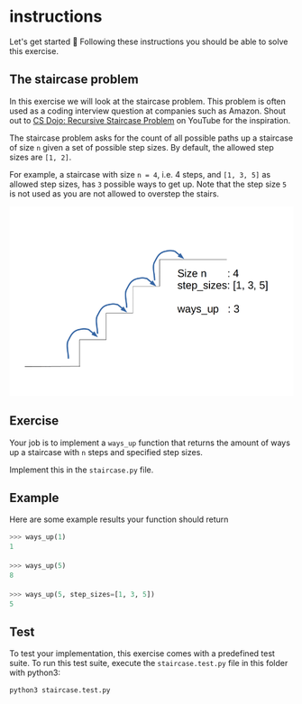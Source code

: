 # instructions

Let's get started :rocket: Following these instructions you should be able
to solve this exercise.

## The staircase problem

In this exercise we will look at the staircase problem. This problem is often
used as a coding interview question at companies such as Amazon. Shout out to
[CS Dojo: Recursive Staircase Problem](https://www.youtube.com/watch?v=5o-kdjv7FD0)
on YouTube for the inspiration.

The staircase problem asks for the count of all possible paths up a staircase of
size `n` given a set of possible step sizes. By default, the allowed step sizes
are `[1, 2]`.

For example, a staircase with size `n = 4`, i.e. 4 steps, and `[1, 3, 5]` as
allowed step sizes, has `3` possible ways to get up. Note that the step size
`5` is not used as you are not allowed to overstep the stairs.

![staircase problem for n = 4 and step_sizes 1, 3 and 5](../static/staircase.gif)

## Exercise

Your job is to implement a `ways_up` function that returns the amount of ways
up a staircase with `n` steps and specified step sizes.

Implement this in the `staircase.py` file.

## Example

Here are some example results your function should return

```python
>>> ways_up(1)
1

>>> ways_up(5)
8

>>> ways_up(5, step_sizes=[1, 3, 5])
5
```

## Test

To test your implementation, this exercise comes with a predefined test suite.
To run this test suite, execute the `staircase.test.py` file in this folder
with python3:

```bash
python3 staircase.test.py
```
